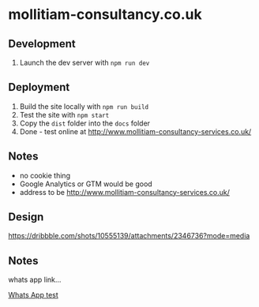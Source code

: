 mollitiam-consultancy.co.uk
===========================

Development
-----------

1. Launch the dev server with `npm run dev`


Deployment
----------

1. Build the site locally with `npm run build`
3. Test the site with `npm start`
2. Copy the `dist` folder into the `docs` folder
4. Done - test online at http://www.mollitiam-consultancy-services.co.uk/


Notes
-----
- no cookie thing
- Google Analytics or GTM would be good
- address to be http://www.mollitiam-consultancy-services.co.uk/


Design
------

https://dribbble.com/shots/10555139/attachments/2346736?mode=media

Notes
-----

whats app link...

<a href="https://wa.me/447XXXXXXXX6">Whats App test</a>